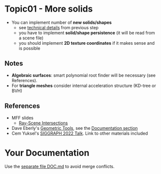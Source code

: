 # Topic01 - More solids
* You can implement number of **new solids/shapes**
  * see [technical details](../s05-Solids/README.md) from previous step
  * you have to implement **solid/shape persistence** (it will be read from a scene file)
  * you should implement **2D texture coordinates** if it makes sense and
    is possible

## Notes
* **Algebraic surfaces**: smart polynomial root finder will be necessary (see References).
* For **triangle meshes** consider internal acceleration structure
  (KD-tree or BVH)

## References
* MFF slides
  * [Ray-Scene Intersections](https://cgg.mff.cuni.cz/~pepca/lectures/pdf/prg-08-intersection.pdf)
* Dave Eberly's [Geometric Tools](https://www.geometrictools.com/), see the
  [Documentation section](https://www.geometrictools.com/Documentation/Documentation.html)
* Cem Yuksel's [SIGGRAPH 2022 Talk](https://www.youtube.com/watch?v=ok0EZ0fBCMA).
  Link to other materials included

# Your Documentation
Use the [separate file DOC.md](DOC.md) to avoid merge conflicts.
